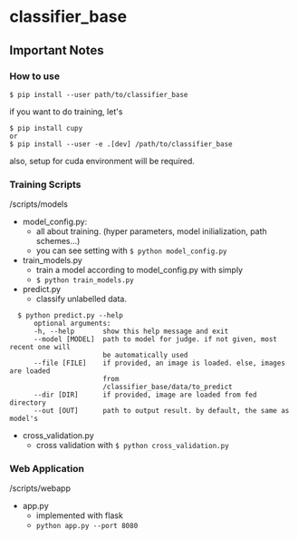 # classifier_base

## Important Notes

### How to use

```
$ pip install --user path/to/classifier_base
```

if you want to do training, let's

```
$ pip install cupy
or
$ pip install --user -e .[dev] /path/to/classifier_base
```

also, setup for cuda environment will be required.

### Training Scripts

/scripts/models

- model_config.py:
    - all about training. (hyper parameters, model inilialization, path schemes...)
    - you can see setting with ```$ python model_config.py```
- train_models.py
    - train a model according to model_config.py with simply
    - ```$ python train_models.py```
- predict.py
    - classify unlabelled data.
```
  $ python predict.py --help
      optional arguments:
      -h, --help       show this help message and exit
      --model [MODEL]  path to model for judge. if not given, most recent one will
                       be automatically used
      --file [FILE]    if provided, an image is loaded. else, images are loaded
                       from
                       /classifier_base/data/to_predict
      --dir [DIR]      if provided, image are loaded from fed directory
      --out [OUT]      path to output result. by default, the same as model's
```

- cross_validation.py
    - cross validation with ```$ python cross_validation.py```


### Web Application

/scripts/webapp

- app.py
    - implemented with flask
    - ```python app.py --port 8080```
